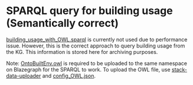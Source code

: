 # SPARQL query for building usage (Semantically correct)
[building_usage_with_OWL.sparql](building_usage_with_OWL.sparql) is currently not used due to performance issue. However, this is the correct approach to query building usage from the KG. This information is stored here for archiving purposes. 

Note: [OntoBuiltEnv.owl](https://github.com/cambridge-cares/TheWorldAvatar/blob/80bca4ab84bea190ee67aa606f4cdb154b4c80cf/JPS_Ontology/ontology/ontobuiltenv/OntoBuiltEnv.owl) is required to be uploaded to the same namespace on Blazegraph for the SPARQL to work. To upload the OWL file, use [stack-data-uploader](https://github.com/cambridge-cares/TheWorldAvatar/tree/main/Deploy/stacks/dynamic/stack-data-uploader) and [config_OWL.json](config_OWL.json).